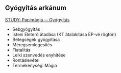 ## Gyógyítás arkánum

[STUDY: Papimágia -- Gyógyítás](https://github.com/kaktusztea/km100/wiki/STUDY.papimagia.szfera.gyogyitas#papi-mágia---gyógyítás-szféra)

- Sebgyógyítás
- Isteni Életerő átadása (KT átalakítása ÉP-vé rögtön)
- Betegségek gyógyítása
- Méregsemlegesítés
- Fiatalítás
- Lelki szenvedés enyhítése
- Rontáslevétel
- Termékenységi Mágia
